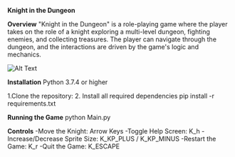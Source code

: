 **Knight in the Dungeon**

**Overview**
"Knight in the Dungeon" is a role-playing game where the player takes on the role of a knight exploring a multi-level dungeon, fighting enemies, and collecting treasures. The player can navigate through the dungeon, and the interactions are driven by the game's logic and mechanics.

![Alt Text](knight_game.gif)

**Installation**
Python 3.7.4 or higher

1.Clone the repository:
2. Install all required dependencies pip install -r requirements.txt


**Running the Game**
python Main.py


**Controls**
-Move the Knight: Arrow Keys
-Toggle Help Screen: K_h
-Increase/Decrease Sprite Size: K_KP_PLUS / K_KP_MINUS
-Restart the Game: K_r
-Quit the Game: K_ESCAPE


